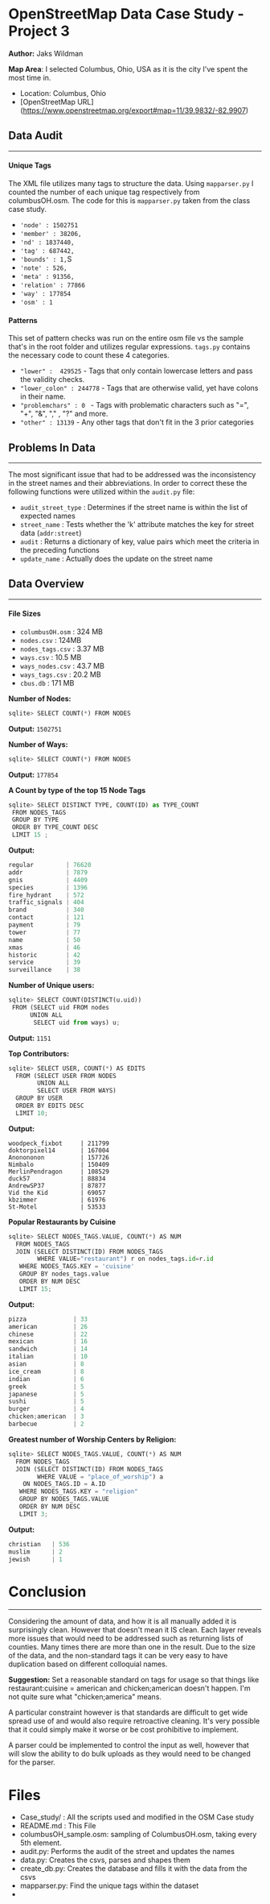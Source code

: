 # OpenStreetMap Data Case Study - Project 3

**Author:** Jaks Wildman

**Map Area**: I selected Columbus, Ohio, USA as it is the city I've spent the most time in.

* Location: Columbus, Ohio
* [OpenStreetMap URL] (https://www.openstreetmap.org/export#map=11/39.9832/-82.9907)

## Data Audit
---
#### Unique Tags

The XML file utilizes many tags to structure the data. Using `mapparser.py` I counted the number of each unique tag respectively from columbusOH.osm. The code for this is `mapparser.py` taken from the class case study.

* `'node' : 1502751`
* `'member' : 38206,`
* `'nd' : 1837440,`
* `'tag' : 687442,`
* `'bounds' : 1,`S
* `'note' : 526,`
* `'meta' : 91356,`
* `'relation' : 77866`
* `'way' : 177854`
* `'osm' : 1`


#### Patterns
This set of pattern checks was run on the entire osm file vs the sample that's in the root folder and utilizes regular expressions. `tags.py` contains the necessary code to count these 4 categories.

* `"lower" :  429525` - Tags that only contain lowercase letters and pass the validity checks.
* `"lower_colon" : 244778` - Tags that are otherwise valid, yet have colons in their name.
* `"problemchars" : 0 ` - Tags with problematic characters such as "=", "+", "&", "," , "?" and more.
* `"other" : 13139` - Any other tags that don't fit in the 3 prior categories


## Problems In Data
---
The most significant issue that had to be addressed was the inconsistency in the street names and their abbreviations.
In order to correct these the following functions were utilized within the `audit.py` file:
* `audit_street_type` : Determines if the street name is within the list of expected names
* `street_name` : Tests whether the 'k' attribute matches the key for street data (`addr:street`)
* `audit` : Returns a dictionary of key, value pairs which meet the criteria in the preceding functions
* `update_name` : Actually does the update on the street name

## Data Overview
---

#### File Sizes
* `columbusOH.osm` : 324 MB
* `nodes.csv` : 124MB
* `nodes_tags.csv` : 3.37 MB
* `ways.csv` : 10.5 MB
* `ways_nodes.csv` : 43.7 MB
* `ways_tags.csv` :  20.2 MB
* `cbus.db` : 171 MB

**Number of Nodes:**
``` python
sqlite> SELECT COUNT(*) FROM NODES
```
**Output:** `1502751`

**Number of Ways:**
``` python
sqlite> SELECT COUNT(*) FROM NODES
```
**Output:** `177854`


**A Count by type of the top 15 Node Tags**
``` python
sqlite> SELECT DISTINCT TYPE, COUNT(ID) as TYPE_COUNT
 FROM NODES_TAGS
 GROUP BY TYPE
 ORDER BY TYPE_COUNT DESC
 LIMIT 15 ;
```

**Output:**
```python
regular         | 76620
addr            | 7879
gnis            | 4409
species         | 1396
fire_hydrant    | 572
traffic_signals | 404
brand           | 340
contact         | 121
payment         | 79
tower           | 77
name            | 50
xmas            | 46
historic        | 42
service         | 39
surveillance    | 38
```
**Number of Unique users:**
```python
sqlite> SELECT COUNT(DISTINCT(u.uid))
 FROM (SELECT uid FROM nodes
      UNION ALL
       SELECT uid from ways) u;
```
**Output:** `1151`

**Top Contributors:**
```python
sqlite> SELECT USER, COUNT(*) AS EDITS
  FROM (SELECT USER FROM NODES
        UNION ALL
        SELECT USER FROM WAYS)
  GROUP BY USER
  ORDER BY EDITS DESC
  LIMIT 10;
```

**Output:**
```
woodpeck_fixbot     | 211799
doktorpixel14       | 167004
Anonononon          | 157726
Nimbalo             | 150409
MerlinPendragon     | 108529
duck57              | 88834
AndrewSP37          | 87877
Vid the Kid         | 69057
kbzimmer            | 61976
St-Motel            | 53533
```

**Popular Restaurants by Cuisine**
```python
sqlite> SELECT NODES_TAGS.VALUE, COUNT(*) AS NUM
  FROM NODES_TAGS
  JOIN (SELECT DISTINCT(ID) FROM NODES_TAGS
        WHERE VALUE="restaurant") r on nodes_tags.id=r.id
   WHERE NODES_TAGS.KEY = 'cuisine'
   GROUP BY nodes_tags.value
   ORDER BY NUM DESC
   LIMIT 15;
```

**Output:**
```python
pizza             | 33
american          | 26
chinese           | 22
mexican           | 16
sandwich          | 14
italian           | 10
asian             | 8
ice_cream         | 8
indian            | 6
greek             | 5
japanese          | 5  
sushi             | 5
burger            | 4
chicken;american  | 3
barbecue          | 2
```   

**Greatest number of Worship Centers by Religion:**
```python
sqlite> SELECT NODES_TAGS.VALUE, COUNT(*) AS NUM
  FROM NODES_TAGS
  JOIN (SELECT DISTINCT(ID) FROM NODES_TAGS
        WHERE VALUE = "place_of_worship") a
    ON NODES_TAGS.ID = A.ID
   WHERE NODES_TAGS.KEY = "religion"
   GROUP BY NODES_TAGS.VALUE
   ORDER BY NUM DESC
   LIMIT 3;
```

**Output:**
```python
christian   | 536
muslim      | 2
jewish      | 1
```

# Conclusion
---
Considering the amount of data, and how it is all manually added it is surprisingly clean. However that doesn't mean it IS clean. Each layer reveals more issues that would need to be addressed such as returning lists of counties. Many times there are more than one in the result. Due to the size of the data, and the non-standard tags it can be very easy to have duplication based on different colloquial names.

**Suggestion:** Set a reasonable standard on tags for usage so that things like restaurant:cuisine = american and chicken;american doesn't happen. I'm not quite sure what "chicken;america" means.

A particular constraint however is that standards are difficult to get wide spread use of and would also require retroactive cleaning. It's very possible that it could simply make it worse or be cost prohibitive to implement.

A parser could be implemented to control the input as well, however that will slow the ability to do bulk uploads as they would need to be changed for the parser.

# Files

* Case_study/ : All the scripts used and modified in the OSM Case study
* README.md : This File
* columbusOH_sample.osm: sampling of ColumbusOH.osm, taking every 5th element.
* audit.py: Performs the audit of the street and updates the names
* data.py: Creates the csvs, parses and shapes them
* create_db.py: Creates the database and fills it with the data from the csvs
* mapparser.py: Find the unique tags within the dataset
*
